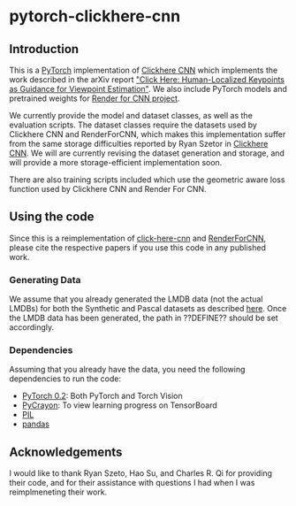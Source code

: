 # pytorch-clickhere-cnn

## Introduction

This is a [PyTorch](http://pytorch.org) implementation of [Clickhere CNN](https://github.com/rszeto/click-here-cnn) which implements the work described in the arXiv report ["Click Here: Human-Localized Keypoints as Guidance for Viewpoint Estimation"](https://arxiv.org/abs/1703.09859). We also include PyTorch models and pretrained weights for [Render for CNN project](https://github.com/shapenet/RenderForCNN). 

We currently provide the model and dataset classes, as well as the evaluation scripts. The dataset classes require the datasets used by Clickhere CNN and RenderForCNN, which makes this implementation suffer from the same storage difficulties reported by Ryan Szetor in [Clickhere CNN](https://github.come/rszeto/click-here-cnn). We will are currently revising the dataset generation and storage, and will provide a more storage-efficient implementation soon. 

There are also training scripts included which use the geometric aware loss function used by Clickhere CNN and Render For CNN. 

## Using the code

Since this is a reimplementation of [click-here-cnn](https://github.come/rszeto/click-here-cnn) and [RenderForCNN](https://github.com/shapenet/RenderForCNN), please cite the respective papers if you use this code in any published work. 

### Generating Data

We assume that you already generated the LMDB data (not the actual LMDBs) for both the Synthetic and Pascal datasets as described [here](https://github.com/rszeto/click-here-cnn/blob/master/README.md#generating-training-data). Once the LMDB data has been generated, the path in ??DEFINE?? should be set accordingly. 

### Dependencies 

Assuming that you already have the data, you need the following dependencies to run the code:
* [PyTorch 0.2](http://pytorch.org): Both PyTorch and Torch Vision
* [PyCrayon](https://github.com/torrvision/crayon): To view learning progress on TensorBoard
* [PIL](https://pypi.python.org/pypi/Pillow/2.2.1)
* [pandas](http://pandas.pydata.org/) 

## 

## Acknowledgements

I would like to thank Ryan Szeto, Hao Su, and Charles R. Qi for providing their code, and for their assistance with questions I had when I was reimplmeneting their work. 
